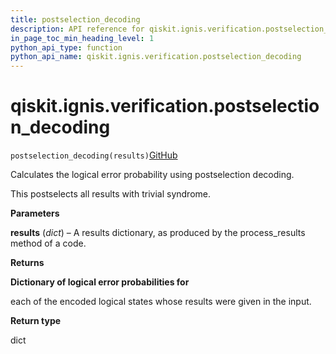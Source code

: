 ```yaml
---
title: postselection_decoding
description: API reference for qiskit.ignis.verification.postselection_decoding
in_page_toc_min_heading_level: 1
python_api_type: function
python_api_name: qiskit.ignis.verification.postselection_decoding
---
```


# qiskit.ignis.verification.postselection\_decoding

<span id="qiskit.ignis.verification.postselection_decoding" />

`postselection_decoding(results)`[GitHub](https://github.com/qiskit-community/qiskit-ignis/tree/stable/0.7/qiskit/ignis/verification/topological_codes/fitters.py "view source code")

Calculates the logical error probability using postselection decoding.

This postselects all results with trivial syndrome.

**Parameters**

**results** (*dict*) – A results dictionary, as produced by the process\_results method of a code.

**Returns**

**Dictionary of logical error probabilities for**

each of the encoded logical states whose results were given in the input.

**Return type**

dict

